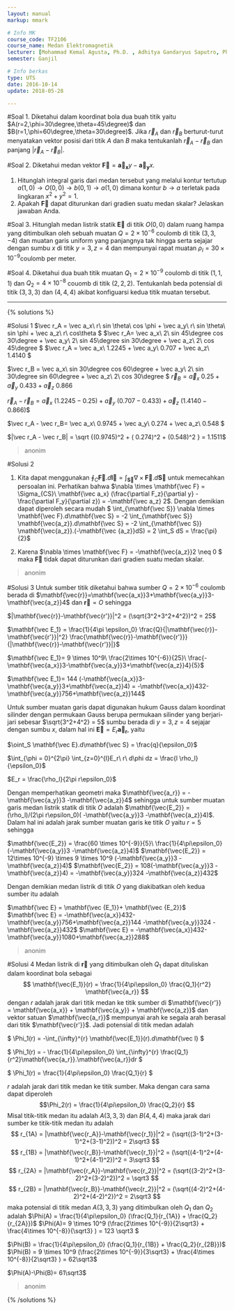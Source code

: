 ```yaml
---
layout: manual
markup: mmark

# Info MK
course_code: TF2106
course_name: Medan Elektromagnetik
lecturer: [Mohammad Kemal Agusta, Ph.D. , Adhitya Gandaryus Saputro, Ph.D.]
semester: Ganjil

# Info berkas
type: UTS
date: 2016-10-14
update: 2018-05-28

---
```

#Soal 1.
Diketahui dalam koordinat bola dua buah titik yaitu $A(r=2,\phi=30\degree,\theta=45\degree)$ dan $B(r=1,\phi=60\degree,\theta=30\degree)$. Jika $\vec r_A$ dan $\vec r_B$ berturut-turut menyatakan vektor posisi dari titik $A$ dan $B$ maka tentukanlah $\vec r_A - \vec r_B$ dan panjang $|\vec r_A - \vec r_B|$.

#Soal 2.
Diketahui medan vektor $\mathbf{\vec F} = \mathbf{\vec a_x}y-\mathbf{\vec a_y}x$.
1. Hitunglah integral garis dari medan tersebut yang melalui kontur tertutup $a(1,0) \rightarrow O(0,0)\rightarrow b(0,1) \rightarrow a(1,0)$ dimana kontur $b\rightarrow a$ terletak pada lingkaran $x^2+y^2=1$.
2. Apakah $\mathbf{\vec F}$ dapat diturunkan dari gradien suatu medan skalar? Jelaskan jawaban Anda.

#Soal 3.
Hitunglah medan listrik statik $\mathbf{\vec E}$ di titik $O(0,0)$ dalam ruang hampa yang ditimbulkan oleh sebuah muatan $Q = 2\times10^{-6}$ coulomb di titik $(3,3,-4)$ dan muatan garis uniform yang panjangnya tak hingga serta sejajar dengan sumbu $x$ di titik $y=3, z=4$ dan mempunyai rapat muatan $\rho_l = 30\times10^{-9}$coulomb per meter.

#Soal 4.
Diketahui dua buah titik muatan $Q_1 = 2\times10^{-9}$ coulomb di titik $(1,1,1)$ dan $Q_2 = 4\times10^{-8}$ couomb di titik $(2,2,2)$. Tentukanlah beda potensial di titik $(3,3,3)$ dan $(4,4,4)$ akibat konfiguarsi kedua titik muatan tersebut.

---
{% solutions %}

#Solusi 1
$\vec r_A = \vec a_x\ r\ sin \theta\ cos \phi + \vec a_y\ r\ sin \theta\ sin \phi + \vec a_z\ r\ cos\theta $
$\vec r_A= \vec a_x\ 2\ sin 45\degree  cos 30\degree + \vec a_y\ 2\ sin 45\degree sin 30\degree + \vec a_z\ 2\ cos 45\degree $
$\vec r_A = \vec a_x\ 1.2245 + \vec a_y\ 0.707 + \vec a_z\ 1.4140 $

$\vec r_B = \vec a_x\ sin 30\degree  cos 60\degree + \vec a_y\ 2\ sin 30\degree sin 60\degree + \vec a_z\ 2\ cos 30\degree $
$\vec r_B = \vec a_x\ 0.25 + \vec a_y\ 0.433 + \vec a_z\ 0.866$

$\vec r_A - \vec r_B = \vec a_x\ (1.2245-0.25) + \vec a_y\ (0.707 - 0.433) + \vec a_z\ (1.4140 - 0.866)$$

$\vec r_A - \vec r_B= \vec a_x\ 0.9745 + \vec a_y\ 0.274 + \vec a_z\ 0.548 $

$|\vec r_A - \vec r_B| = \sqrt {(0.9745)^2 + ( 0.274)^2 + (0.548)^2 } = 1.1511$
> anonim


#Solusi 2
1. Kita dapat menggunakan $\oint_C \mathbf {\vec F}.d\mathbf{\vec l} = \int_{\mathbf{\vec S}} \nabla \times \mathbf{\vec F}.d\mathbf{\vec S}$ untuk memecahkan persoalan ini.
Perhatikan bahwa $\nabla \times \mathbf{\vec F} = \Sigma_{CS}\ \mathbf{\vec a_x} (\frac{\partial F_z}{\partial y} - \frac{\partial F_y}{\partial z}) = -\mathbf{\vec a_z} 2$.
Dengan demikian dapat diperoleh secara mudah
$ \int_{\mathbf{\vec S}} \nabla \times \mathbf{\vec F}.d\mathbf{\vec S} = -2 \int_{\mathbf{\vec S}} \mathbf{\vec{a_z}}.d\mathbf{\vec S} = -2 \int_{\mathbf{\vec S}} \mathbf{\vec{a_z}}.(-\mathbf{\vec {a_z}}dS) = 2 \int_S dS = \frac{\pi}{2}$

2. Karena $\nabla \times \mathbf{\vec F} =  -\mathbf{\vec{a_z}}2 \neq 0 $ maka $\mathbf{\vec{F}}$ tidak dapat diturunkan dari gradien suatu medan skalar.
> anonim

#Solusi 3
Untuk sumber titik diketahui bahwa sumber $Q = 2 \times 10^{-6}$ coulomb berada di $\mathbf{\vec{r}}=\mathbf{\vec{a_x}}3+\mathbf{\vec{a_y}}3-\mathbf{\vec{a_z}}4$ dan $\mathbf{\vec r}=O$ sehingga

$|\mathbf{\vec{r}}-\mathbf{\vec{r'}}|^2 = (\sqrt{3^2+3^2+4^2})^2 = 25$

$\mathbf{\vec E_1} = \frac{1}{4\pi \epsilon_0} \frac{Q}{|\mathbf{\vec{r}}-\mathbf{\vec{r'}}|^2}
\frac{\mathbf{\vec{r}}-\mathbf{\vec{r'}}}{|\mathbf{\vec{r}}-\mathbf{\vec{r'}}|}$

$\mathbf{\vec E_1}= 9 \times 10^9\  \frac{2\times 10^{-6}}{25}\ \frac{-\mathbf{\vec{a_x}}3-\mathbf{\vec{a_y}}3+\mathbf{\vec{a_z}}4}{5}$

$\mathbf{\vec E_1}= 144 (-\mathbf{\vec{a_x}}3-\mathbf{\vec{a_y}}3+\mathbf{\vec{a_z}}4) = -\mathbf{\vec{a_x}}432-\mathbf{\vec{a_y}}756+\mathbf{\vec{a_z}}144$

Untuk sumber muatan garis dapat digunakan hukum Gauss dalam koordinat silinder dengan permukaan Gauss berupa permukaan silinder yang berjari-jari sebesar $\sqrt{3^2+4^2} = 5$ sumbu berada di $y=3,z=4$ sejajar dengan sumbu $x$, dalam hal ini $\mathbf{\vec E} = E_r \mathbf{\vec a_r}$, yaitu

$\oint_S \mathbf{\vec E}.d\mathbf{\vec S} = \frac{q}{\epsilon_0}$

$\int_{\phi = 0}^{2\pi} \int_{z=0}^{l}E_r\ r\ d\phi dz = \frac{l \rho_l}{\epsilon_0}$

$E_r = \frac{\rho_l}{2\pi r\epsilon_0}$

Dengan memperhatikan geometri maka $\mathbf{\vec{a_r}} = -\mathbf{\vec{a_y}}3 -\mathbf{\vec{a_z}}4$ sehingga untuk sumber muatan garis medan listrik statik di titik $O$ adalah $\mathbf{\vec{E_2}} = (\rho_l)/(2\pi r\epsilon_0)( -\mathbf{\vec{a_y}}3 -\mathbf{\vec{a_z}}4)$. Dalam hal ini adalah jarak sumber muatan garis ke titik $O$ yaitu $r=5$ sehingga

$\mathbf{\vec{E_2}} = \frac{60 \times 10^{-9}}{5}\ \frac{1}{4\pi\epsilon_0}(-\mathbf{\vec{a_y}}3 -\mathbf{\vec{a_z}}4)$
$\mathbf{\vec{E_2}} = 12\times 10^{-9} \times 9 \times 10^9 (-\mathbf{\vec{a_y}}3 -\mathbf{\vec{a_z}}4)$
$\mathbf{\vec{E_2}} = 108(-\mathbf{\vec{a_y}}3 -\mathbf{\vec{a_z}}4) = -\mathbf{\vec{a_y}}324 -\mathbf{\vec{a_z}}432$

Dengan demikian medan listrik di titik $O$ yang diakibatkan oleh kedua sumber itu adalah

$\mathbf{\vec E} = \mathbf{\vec {E_1}}+
\mathbf{\vec {E_2}}$
$\mathbf{\vec E} = -\mathbf{\vec{a_x}}432-\mathbf{\vec{a_y}}756+\mathbf{\vec{a_z}}144 -\mathbf{\vec{a_y}}324 -\mathbf{\vec{a_z}}432$
$\mathbf{\vec E} = -\mathbf{\vec{a_x}}432-\mathbf{\vec{a_y}}1080+\mathbf{\vec{a_z}}288$
> anonim

#Solusi 4
Medan listrik di $\mathbf{\vec r}$ yang ditimbulkan oleh $Q_1$ dapat dituliskan dalam koordinat bola sebagai
$$ \mathbf{\vec{E_1}}(r) = \frac{1}{4\pi\epsilon_0} \frac{Q_1}{r^2} \mathbf{\vec{a_r}} $$
dengan $r$ adalah jarak dari titik medan ke titik sumber di $\mathbf{\vec{r'}} = \mathbf{\vec{a_x}} + \mathbf{\vec{a_y}} + \mathbf{\vec{a_z}}$ dan vektor satuan $\mathbf{\vec{a_r}}$ mempunyai arah ke segala arah berasal dari titik $\mathbf{\vec{r'}}$. Jadi potensial di titik medan adalah

$ \Phi_1(r) = -\int_{\infty}^{r} \mathbf{\vec{E_1}}(r).d\mathbf{\vec l} $

$ \Phi_1(r) = - \frac{1}{4\pi\epsilon_0} \int_{\infty}^{r} \frac{Q_1}{r^2}\mathbf{\vec{a_r}}.\mathbf{\vec{a_r}}dr $

$ \Phi_1(r) = \frac{1}{4\pi\epsilon_0} \frac{Q_1}{r} $

$r$ adalah jarak dari titik medan ke titik sumber. Maka dengan cara sama dapat diperoleh
$$\Phi_2(r) = \frac{1}{4\pi\epsilon_0} \frac{Q_2}{r}
$$
Misal titik-titik medan itu adalah $A(3,3,3)$ dan $B(4,4,4)$ maka jarak dari sumber ke titik-titik medan itu adalah
$$
r_{1A} = |\mathbf{\vec{r_A}}-\mathbf{\vec{r_1}}|^2 = (\sqrt{(3-1)^2+(3-1)^2+(3-1)^2})^2 = 2\sqrt3
$$
$$
r_{1B} = |\mathbf{\vec{r_B}}-\mathbf{\vec{r_1}}|^2 = (\sqrt{(4-1)^2+(4-1)^2+(4-1)^2})^2 = 3\sqrt3
$$
$$
r_{2A} = |\mathbf{\vec{r_A}}-\mathbf{\vec{r_2}}|^2 = (\sqrt{(3-2)^2+(3-2)^2+(3-2)^2})^2 = \sqrt3
$$
$$
r_{2B} = |\mathbf{\vec{r_B}}-\mathbf{\vec{r_2}}|^2 = (\sqrt{(4-2)^2+(4-2)^2+(4-2)^2})^2 = 2\sqrt3
$$
maka potensial di titik medan $A(3,3,3)$ yang ditimbulkan oleh $Q_1$ dan $Q_2$ adalah
$\Phi(A) = \frac{1}{4\pi\epsilon_0}
(\frac{Q_1}{r_{1A}} + \frac{Q_2}{r_{2A}})$
$\Phi(A)= 9 \times 10^9 (\frac{2\times 10^{-9}}{2\sqrt3} + \frac{4\times 10^{-8}}{\sqrt3} ) = 123 \sqrt3 $

$\Phi(B) = \frac{1}{4\pi\epsilon_0}
(\frac{Q_1}{r_{1B}} + \frac{Q_2}{r_{2B}})$
$\Phi(B) = 9 \times 10^9 (\frac{2\times 10^{-9}}{3\sqrt3} + \frac{4\times 10^{-8}}{2\sqrt3} ) = 62\sqrt3$

$\Phi(A)-\Phi(B)= 61\sqrt3$
> anonim

{% /solutions %}
